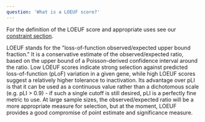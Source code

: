 ```yaml
---
question: 'What is a LOEUF score?'
---
```


For the definition of the LOEUF score and appropriate uses see our [constraint section](/help/constraint#loeuf).

LOEUF stands for the "loss-of-function observed/expected upper bound fraction." It is a conservative estimate of the observed/expected ratio, based on the upper bound of a Poisson-derived confidence interval around the ratio. Low LOEUF scores indicate strong selection against predicted loss-of-function (pLoF) variation in a given gene, while high LOEUF scores suggest a relatively higher tolerance to inactivation. Its advantage over pLI is that it can be used as a continuous value rather than a dichotomous scale (e.g. pLI > 0.9) - if such a single cutoff is still desired, pLI is a perfectly fine metric to use. At large sample sizes, the observed/expected ratio will be a more appropriate measure for selection, but at the moment, LOEUF provides a good compromise of point estimate and significance measure.
